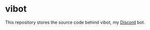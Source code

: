 # vibot
This repository stores the source code behind vibot, my 
[Discord](https://discord.com) bot.